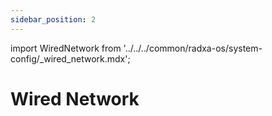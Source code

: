 ```yaml
---
sidebar_position: 2
---
```


import WiredNetwork from '../../../common/radxa-os/system-config/\_wired_network.mdx';

# Wired Network

<WiredNetwork />
